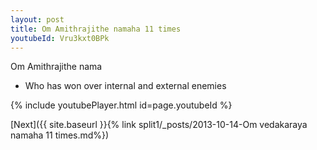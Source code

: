```yaml
---
layout: post
title: Om Amithrajithe namaha 11 times
youtubeId: Vru3kxt0BPk
---
```

 
 
Om Amithrajithe nama 
 
 -  Who has won over internal and external enemies 
 
  
 
  
 
 
 
 
 
 


{% include youtubePlayer.html id=page.youtubeId %}
 
[Next]({{ site.baseurl }}{% link  split1/_posts/2013-10-14-Om vedakaraya namaha 11 times.md%})
 
